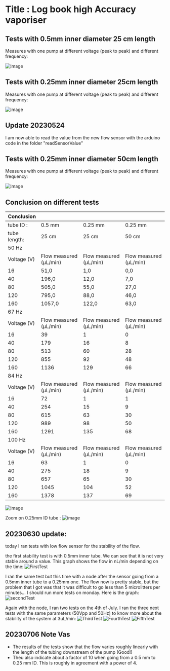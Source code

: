 # Title : Log book high Accuracy vaporiser


## Tests with 0.5mm inner diameter 25 cm length

Measures with one pump at different voltage (peak to peak) and different frequency: 

![image](https://github.com/vgkinis/high_accuracy_vaporiser_NBI/assets/72393572/9f1d385e-8405-41a2-9753-2356415af098)

## Tests with 0.25mm inner diameter 25cm length

Measures with one pump at different voltage (peak to peak) and different frequency: 

![image](https://github.com/vgkinis/high_accuracy_vaporiser_NBI/assets/72393572/0c760832-68f9-4b99-9ce7-b7d951792574)

## Update 20230524

I am now able to read the value from the new flow sensor with the arduino code in the folder "readSensorValue"

## Tests with 0.25mm inner diameter 50cm length

Measures with one pump at different voltage (peak to peak) and different frequency: 

![image](https://github.com/vgkinis/high_accuracy_vaporiser_NBI/assets/72393572/ed23f4c7-ea4f-4cfd-8489-96aee1461938)

## Conclusion on different tests

| Conclusion    |                        |                        |                        |
|---------------|------------------------|------------------------|------------------------|
| tube ID :     | 0.5 mm                 | 0.25 mm                | 0.25 mm                |
| tube length:  | 25 cm                  | 25 cm                  | 50 cm                  |
| 50 Hz         |                        |                        |                        |
| Voltage (V)   | Flow measured (µL/min) | Flow measured (µL/min) | Flow measured (µL/min) |
| 16            | 51,0                   | 1,0                    | 0,0                    |
| 40            | 196,0                  | 12,0                   | 7,0                    |
| 80            | 505,0                  | 55,0                   | 27,0                   |
| 120           | 795,0                  | 88,0                   | 46,0                   |
| 160           | 1057,0                 | 122,0                  | 63,0                   |
| 67 Hz         |                        |                        |                        |
| Voltage (V)   | Flow measured (µL/min) | Flow measured (µL/min) | Flow measured (µL/min) |
| 16            | 39                     | 1                      | 0                      |
| 40            | 179                    | 16                     | 8                      |
| 80            | 513                    | 60                     | 28                     |
| 120           | 855                    | 92                     | 48                     |
| 160           | 1136                   | 129                    | 66                     |
| 84 Hz         |                        |                        |                        |
| Voltage (V)   | Flow measured (µL/min) | Flow measured (µL/min) | Flow measured (µL/min) |
| 16            | 72                     | 1                      | 1                      |
| 40            | 254                    | 15                     | 9                      |
| 80            | 615                    | 63                     | 30                     |
| 120           | 989                    | 98                     | 50                     |
| 160           | 1291                   | 135                    | 68                     |
| 100 Hz        |                        |                        |                        |
| Voltage (V)   | Flow measured (µL/min) | Flow measured (µL/min) | Flow measured (µL/min) |
| 16            | 63                     | 1                      | 0                      |
| 40            | 275                    | 18                     | 9                      |
| 80            | 657                    | 65                     | 30                     |
| 120           | 1045                   | 104                    | 52                     |
| 160           | 1378                   | 137                    | 69                     |


![image](https://github.com/vgkinis/high_accuracy_vaporiser_NBI/assets/72393572/cf9c2481-09f4-428d-8533-d0548bff0eb8)

Zoom on 0.25mm ID tube : 
![image](https://github.com/vgkinis/high_accuracy_vaporiser_NBI/assets/72393572/e4f06cbb-78b4-4412-b6b9-dff5fdc6b0cd)

## 20230630 update:

today I ran tests with low flow sensor for the stability of the flow. 

the first stability test is with 0.5mm inner tube. We can see that it is not very stable around a value.
This graph shows the flow in nL/min depending on the time: 
![FirstTest](https://github.com/vgkinis/high_accuracy_vaporiser_NBI/assets/72393572/15ad39ea-9109-45c5-bbe8-129cab8496f2)


I ran the same test but this time with a node after the sensor going from a 0.5mm inner tube to a 0.25mm one. The flow now is pretty stable, but the problem that I got was that it was difficult to go less than 5 microlitters per minutes... I should run more tests on monday.
Here is the graph: 
![secondTest](https://github.com/vgkinis/high_accuracy_vaporiser_NBI/assets/72393572/3749c840-1d70-4d56-a806-f26555719781)


Again with the node, I ran two tests on the 4th of July. I ran the three next tests with the same parameters (50Vpp and 50Hz) to know more about the stability of the system at 3uL/min: 
![ThirdTest](https://github.com/vgkinis/high_accuracy_vaporiser_NBI/assets/72393572/a13b0f61-4e7a-46f1-84f9-8d719518f570)
![FourthTest](https://github.com/vgkinis/high_accuracy_vaporiser_NBI/assets/72393572/96cce11f-e996-40a8-80ae-e2acc1722c53)
![FifthTest](https://github.com/vgkinis/high_accuracy_vaporiser_NBI/assets/72393572/2a5aa705-3bfc-4bec-803e-d86b7270b872)





## 20230706 Note Vas
- The results of the tests show that the flow varies roughly linearly with the length of the tubing downstream of the pump (Good!)
- Theu also indicate about a factor of 10 when going from a 0.5 mm to 0.25 mm ID. This is roughly in agreement with a power of 4.
